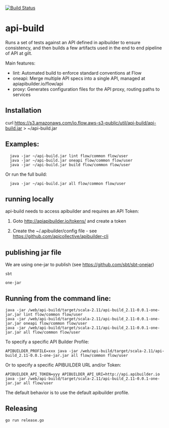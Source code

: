 [![Build Status](https://travis-ci.org/flowcommerce/api-build.png?branch=master)](https://travis-ci.org/flowcommerce/api-build)

# api-build

Runs a set of tests against an API defined in apibuilder to ensure
consistency, and then builds a few artifacts used in the end to end
pipeline of API at gilt.

Main features:

  - lint: Automated build to enforce standard conventions at Flow
  - oneapi: Merge multiple API specs into a single API, managed at apiapibuilder.io/flow/api
  - proxy: Generates configuration files for the API proxy, routing paths to services

## Installation

  curl https://s3.amazonaws.com/io.flow.aws-s3-public/util/api-build/api-build.jar > ~/api-build.jar

## Examples:

```
  java -jar ~/api-build.jar lint flow/common flow/user
  java -jar ~/api-build.jar oneapi flow/common flow/user
  java -jar ~/api-build.jar build flow/common flow/user
```

Or run the full build:

```
  java -jar ~/api-build.jar all flow/common flow/user
```

## running locally

api-build needs to access apibuilder and requires an API Token:

  1. Goto http://apiapibuilder.io/tokens/ and create a token

  2. Create the ~/.apibuilder/config file - see https://github.com/apicollective/apibuilder-cli


## publishing jar file

We are using one-jar to publish (see https://github.com/sbt/sbt-onejar)

    sbt

    one-jar

## Running from the command line:

    java -jar /web/api-build/target/scala-2.11/api-build_2.11-0.0.1-one-jar.jar lint flow/common flow/user
    java -jar /web/api-build/target/scala-2.11/api-build_2.11-0.0.1-one-jar.jar oneapi flow/common flow/user
    java -jar /web/api-build/target/scala-2.11/api-build_2.11-0.0.1-one-jar.jar all flow/common flow/user

To specify a specific API Builder Profile:

    APIBUILDER_PROFILE=xxx java -jar /web/api-build/target/scala-2.11/api-build_2.11-0.0.1-one-jar.jar all flow/common flow/user

Or to specify a specific APIBUILDER URL and/or Token:

    APIBUILDER_API_TOKEN=yyy APIBUILDER_API_URI=http://api.apibuilder.io java -jar /web/api-build/target/scala-2.11/api-build_2.11-0.0.1-one-jar.jar all flow/user

The default behavior is to use the default apibuilder profile.

## Releasing

    go run release.go
